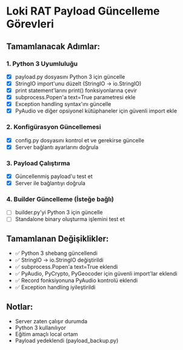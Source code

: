 # Loki RAT Payload Güncelleme Görevleri

## Tamamlanacak Adımlar:

### 1. Python 3 Uyumluluğu
- [x] payload.py dosyasını Python 3 için güncelle
- [x] StringIO import'unu düzelt (StringIO -> io.StringIO)
- [x] print statement'larını print() fonksiyonlarına çevir
- [x] subprocess.Popen'a text=True parametresi ekle
- [x] Exception handling syntax'ını güncelle
- [x] PyAudio ve diğer opsiyonel kütüphaneler için güvenli import ekle

### 2. Konfigürasyon Güncellemesi
- [x] config.py dosyasını kontrol et ve gerekirse güncelle
- [x] Server bağlantı ayarlarını doğrula

### 3. Payload Çalıştırma
- [x] Güncellenmiş payload'u test et
- [x] Server ile bağlantıyı doğrula

### 4. Builder Güncelleme (İsteğe bağlı)
- [ ] builder.py'yi Python 3 için güncelle
- [ ] Standalone binary oluşturma işlemini test et

## Tamamlanan Değişiklikler:
- ✅ Python 3 shebang güncellendi
- ✅ StringIO -> io.StringIO değiştirildi
- ✅ subprocess.Popen'a text=True eklendi
- ✅ PyAudio, PyCrypto, PyGeocoder için güvenli import'lar eklendi
- ✅ Record fonksiyonuna PyAudio kontrolü eklendi
- ✅ Exception handling iyileştirildi

## Notlar:
- Server zaten çalışır durumda
- Python 3 kullanılıyor
- Eğitim amaçlı local ortam
- Payload yedeklendi (payload_backup.py)
